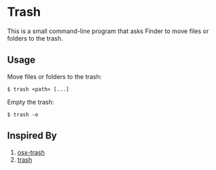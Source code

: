 # Trash
This is a small command-line program that asks Finder to move files or folders to the trash.

## Usage
Move files or folders to the trash:
```shell
$ trash <path> [...]
```
Empty the trash:
```shell
$ trash -e
```

## Inspired By
1. [osx-trash](https://github.com/sindresorhus/osx-trash)
2. [trash](https://github.com/ali-rantakari/trash)